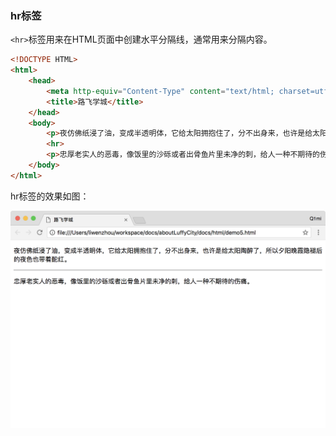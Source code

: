 ### hr标签

`<hr>`标签用来在HTML页面中创建水平分隔线，通常用来分隔内容。

```html
<!DOCTYPE HTML>
<html>
    <head>
        <meta http-equiv="Content-Type" content="text/html; charset=utf-8" />
        <title>路飞学城</title>
    </head>
    <body>
        <p>夜仿佛纸浸了油，变成半透明体，它给太阳拥抱住了，分不出身来，也许是给太阳陶醉了，所以夕阳晚霞隐褪后的夜色也带着酡红。</p>
        <hr>
        <p>忠厚老实人的恶毒，像饭里的沙砾或者出骨鱼片里未净的刺，给人一种不期待的伤痛。</p>
    </body>
</html>
```

hr标签的效果如图：

![hr标签效果展示](/assets/chapter9/html/HTML_07.png)